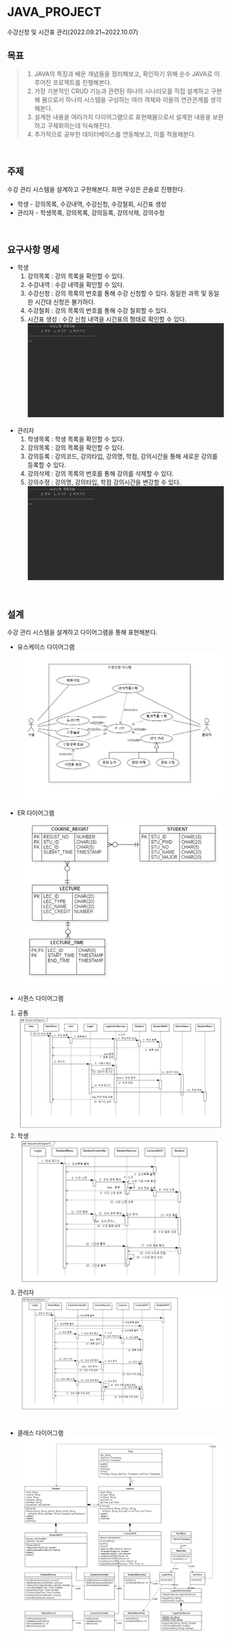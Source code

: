 # JAVA_PROJECT
수강신청 및 시간표 관리(2022.09.21~2022.10.07)
> 
## 목표
> 1. JAVA의 특징과 배운 개념들을 정리해보고, 확인하기 위해 순수 JAVA로 이루어진 프로젝트를 진행해본다.  
> 2. 가장 기본적인 CRUD 기능과 관련된 하나의 시나리오를 직접 설계하고 구현해 봄으로서 하나의 시스템을 구성하는 여러 객체와 이들의 연관관계를 생각해본다.
> 3. 설계한 내용을 여러가지 다이어그램으로 표현해봄으로서 설계한 내용을 보완하고 구체화하는데 익숙해진다.
> 4. 추가적으로 공부한 데이터베이스를 연동해보고, 이를 적용해본다.

<br/>
  
## 주제
수강 관리 시스템을 설계하고 구현해본다. 화면 구성은 콘솔로 진행한다.
  - 학생 - 강의목록, 수강내역, 수강신청, 수강철회, 시간표 생성
  - 관리자 - 학생목록, 강의목록, 강의등록, 강의삭제, 강의수정
   
<br/>

## 요구사항 명세
- 학생
   1. 강의목록 : 강의 목록을 확인할 수 있다.
   2. 수강내역 : 수강 내역을 확인할 수 있다.
   3. 수강신청 : 강의 목록의 번호를 통해 수강 신청할 수 있다. 동일한 과목 및 동일한 시간대 신청은 불가하다.
   4. 수강철회 : 강의 목록의 번호를 통해 수강 철회할 수 있다.
   5. 시간표 생성 : 수강 신청 내역을 시간표의 형태로 확인할 수 있다.
   ![학생_프로그램_구동](https://raw.githubusercontent.com/hellheit2/JAVA_PROJECT/main/document/student.gif)
   </br></br>
- 관리자
   1. 학생목록 : 학생 목록을 확인할 수 있다.
   2. 강의목록 : 강의 목록을 확인할 수 있다.
   3. 강의등록 : 강의코드, 강의타입, 강의명, 학점, 강의시간을 통해 새로운 강의를 등록할 수 있다.
   4. 강의삭제 : 강의 목록의 번호를 통해 강의를 삭제할 수 있다.
   5. 강의수정 : 강의명, 강의타입, 학점 강의시간을 변강할 수 있다.
   ![관리자_프로그램_구동](https://raw.githubusercontent.com/hellheit2/JAVA_PROJECT/main/document/admin.gif)

<br/>

## 설계
수강 관리 시스템을 설계하고 다이어그램을 통해 표현해본다.
  - 유스케이스 다이어그램
  ![유스케이스_다이어그램](https://raw.githubusercontent.com/hellheit2/JAVA_PROJECT/main/document/usecaseDiagram.png)
  </br></br>
  - ER 다이어그램
  ![ER_다이어그램](https://raw.githubusercontent.com/hellheit2/JAVA_PROJECT/main/document/ER_Diagram.png)
  </br></br>
  - 시퀀스 다이어그램
  1. 공통
  ![시퀀스_다이어그램_로그인](https://raw.githubusercontent.com/hellheit2/JAVA_PROJECT/main/document/sequenceDiagram_Login_Join.png)
  2. 학생
  ![시퀀스_다이어그램_학생](https://raw.githubusercontent.com/hellheit2/JAVA_PROJECT/main/document/sequenceDiagram_Student.png)
  3. 관리자
  ![시퀀스_다이어그램_관리자](https://raw.githubusercontent.com/hellheit2/JAVA_PROJECT/main/document/sequenceDiagram_Admin.png)
  </br></br>
  - 클래스 다이어그램
  ![클래스_다이어그램](https://raw.githubusercontent.com/hellheit2/JAVA_PROJECT/main/document/classDiagram.png)

 



